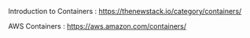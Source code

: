 


Introduction to Containers :   https://thenewstack.io/category/containers/

AWS Containers :   https://aws.amazon.com/containers/
